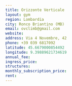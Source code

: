 ```yaml
---
title: Orizzonte Verticale
layout: gym
region: Lombardia
city: Ronco Briantino (MB)
email: ovclimb@gmail.com
website: 
address: Via 4 Novembre, 42
phone: +39 039 6817092
latitude: 45.6679000854492
longitude: 9.39889621734619
annual_fee: 
ingress_price: 
structures: 
monthly_subscription_price: 
rent: 
---
```


